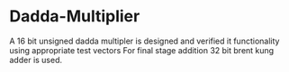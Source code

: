 # Dadda-Multiplier
A 16 bit unsigned dadda multipler is designed and verified  it functionality using appropriate test vectors
For final stage addition 32 bit brent kung adder is used.
